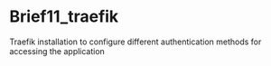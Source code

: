 # Brief11_traefik

Traefik installation to configure different authentication methods for accessing the application
